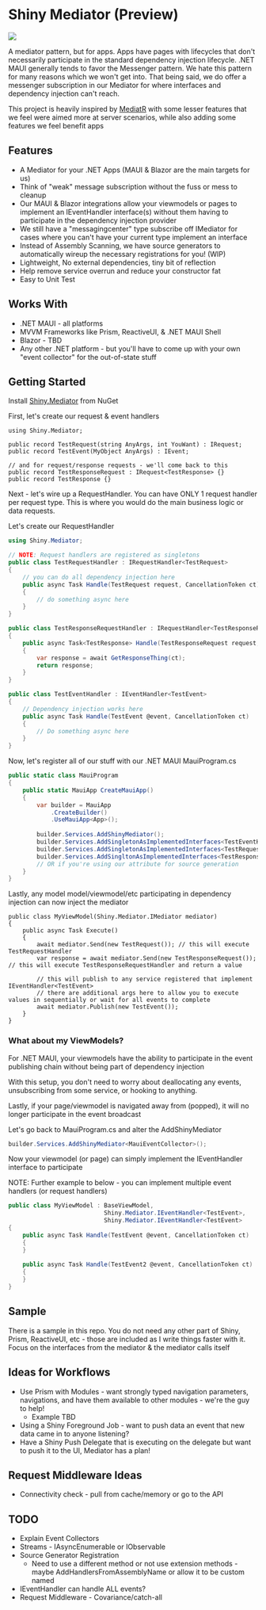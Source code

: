 # Shiny Mediator (Preview)

<a href="https://www.nuget.org/packages/Shiny.Mediator" target="_blank">
  <img src="https://buildstats.info/nuget/Shiny.Mediator?includePreReleases=true" />
</a>

A mediator pattern, but for apps.  Apps have pages with lifecycles that don't necessarily participate in the standard 
dependency injection lifecycle.  .NET MAUI generally tends to favor the Messenger pattern.  We hate this pattern for many reasons 
which we won't get into.  That being said, we do offer a messenger subscription in our Mediator for where interfaces
and dependency injection can't reach.

This project is heavily inspired by [MediatR](https://github.com/jbogard/mediatr) with some lesser features that we feel
were aimed more at server scenarios, while also adding some features we feel benefit apps

## Features
* A Mediator for your .NET Apps (MAUI & Blazor are the main targets for us)
* Think of "weak" message subscription without the fuss or mess to cleanup
* Our MAUI & Blazor integrations allow your viewmodels or pages to implement an IEventHandler<TEvent> interface(s) without them having to participate in the dependency injection provider
* We still have a "messagingcenter" type subscribe off IMediator for cases where you can't have your current type implement an interface
* Instead of Assembly Scanning, we have source generators to automatically wireup the necessary registrations for you! (WIP)
* Lightweight, No external dependencies, tiny bit of reflection 
* Help remove service overrun and reduce your constructor fat
* Easy to Unit Test

## Works With
* .NET MAUI - all platforms
* MVVM Frameworks like Prism, ReactiveUI, & .NET MAUI Shell
* Blazor - TBD
* Any other .NET platform - but you'll have to come up with your own "event collector" for the out-of-state stuff 

## Getting Started

Install [Shiny.Mediator](https://www.nuget.org/packages/Shiny.Mediator) from NuGet

First, let's create our request & event handlers

```
using Shiny.Mediator;

public record TestRequest(string AnyArgs, int YouWant) : IRequest;
public record TestEvent(MyObject AnyArgs) : IEvent;

// and for request/response requests - we'll come back to this
public record TestResponseRequest : IRequest<TestResponse> {}
public record TestResponse {}
```

Next - let's wire up a RequestHandler.  You can have ONLY 1 request handler per request type.
This is where you would do the main business logic or data requests.

Let's create our RequestHandler

```csharp
using Shiny.Mediator;

// NOTE: Request handlers are registered as singletons
public class TestRequestHandler : IRequestHandler<TestRequest> 
{
    // you can do all dependency injection here
    public async Task Handle(TestRequest request, CancellationToken ct) 
    {
        // do something async here
    }
}

public class TestResponseRequestHandler : IRequestHandler<TestResponseRequest, TestResponse>
{
    public async Task<TestResponse> Handle(TestResponseRequest request, CancellationToken ct)
    {
        var response = await GetResponseThing(ct);
        return response;
    }
}

public class TestEventHandler : IEventHandler<TestEvent> 
{
    // Dependency injection works here
    public async Task Handle(TestEvent @event, CancellationToken ct)
    {
        // Do something async here
    }
}
```

Now, let's register all of our stuff with our .NET MAUI MauiProgram.cs

```csharp
public static class MauiProgram
{
    public static MauiApp CreateMauiApp()
    {
        var builder = MauiApp
            .CreateBuilder()
            .UseMauiApp<App>();
        
        builder.Services.AddShinyMediator();
        builder.Services.AddSingletonAsImplementedInterfaces<TestEventHandler>();
        builder.Services.AddSingletonAsImplementedInterfaces<TestRequestHandler>();
        builder.Services.AddSingltonAsImplementedInterfaces<TestResponseRequestHandler>();
        // OR if you're using our attribute for source generation
    }
}
```

Lastly, any model model/viewmodel/etc participating in dependency injection can now inject the mediator

```
public class MyViewModel(Shiny.Mediator.IMediator mediator)
{
    public async Task Execute() 
    {
        await mediator.Send(new TestRequest()); // this will execute TestRequestHandler
        var response = await mediator.Send(new TestResponseRequest()); // this will execute TestResponseRequestHandler and return a value
        
        // this will publish to any service registered that implement IEventHandler<TestEvent>
        // there are additional args here to allow you to execute values in sequentially or wait for all events to complete
        await mediator.Publish(new TestEvent()); 
    }
}
```

### What about my ViewModels?

For .NET MAUI, your viewmodels have the ability to participate in the event publishing chain without being part of dependency injection

With this setup, you don't need to worry about deallocating any events, unsubscribing from some service, or hooking to anything.

Lastly, if your page/viewmodel is navigated away from (popped), it will no longer participate in the event broadcast

Let's go back to MauiProgram.cs and alter the AddShinyMediator

```csharp
builder.Services.AddShinyMediator<MauiEventCollector>();
```

Now your viewmodel (or page) can simply implement the IEventHandler<T> interface to participate

NOTE: Further example to below - you can implement multiple event handlers (or request handlers)

```csharp
public class MyViewModel : BaseViewModel, 
                           Shiny.Mediator.IEventHandler<TestEvent>,
                           Shiny.Mediator.IEventHandler<TestEvent>
{
    public async Task Handle(TestEvent @event, CancellationToken ct)
    {
    }
    
    public async Task Handle(TestEvent2 @event, CancellationToken ct)
    {
    }
}
```

## Sample
There is a sample in this repo.  You do not need any other part of Shiny, Prism, ReactiveUI, etc - those are included as I write things faster with it.
Focus on the interfaces from the mediator & the mediator calls itself

## Ideas for Workflows
* Use Prism with Modules - want strongly typed navigation parameters, navigations, and have them available to other modules - we're the guy to help!
    * Example TBD
* Using a Shiny Foreground Job - want to push data an event that new data came in to anyone listening?
* Have a Shiny Push Delegate that is executing on the delegate but want to push it to the UI, Mediator has a plan!

## Request Middleware Ideas
* Connectivity check - pull from cache/memory or go to the API

## TODO
* Explain Event Collectors 
* Streams - IAsyncEnumerable or IObservable
* Source Generator Registration
  * Need to use a different method or not use extension methods - maybe AddHandlersFromAssemblyName or allow it to be custom named 
* IEventHandler<IEvent> can handle ALL events?
* Request Middleware - Covariance/catch-all